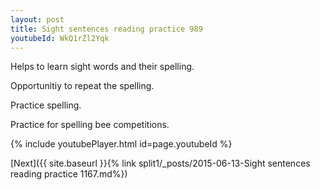 ```yaml
---
layout: post
title: Sight sentences reading practice 989
youtubeId: WkQ1rZl2Yqk
---
```

 
 
Helps to learn sight words and their spelling.

Opportunitiy to repeat the spelling. 

Practice spelling. 
 
Practice for spelling bee competitions. 
 
{% include youtubePlayer.html id=page.youtubeId %}
 
 

[Next]({{ site.baseurl }}{% link  split1/_posts/2015-06-13-Sight sentences reading practice 1167.md%})
 
